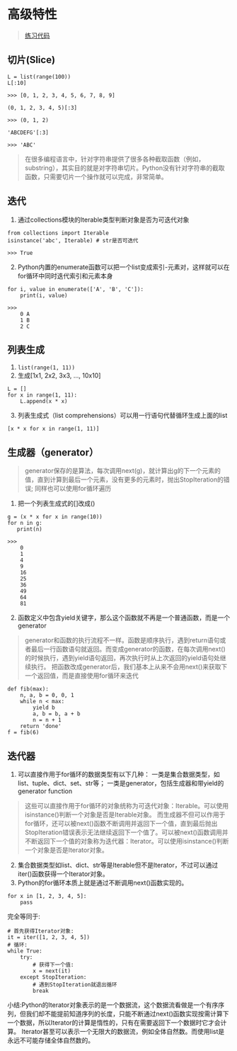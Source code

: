 # 高级特性
> [练习代码](https://github.com/Zzz468005600/python-study/blob/master/code/test_advanced_features.py)

## 切片(Slice)
```
L = list(range(100))
L[:10]

>>> [0, 1, 2, 3, 4, 5, 6, 7, 8, 9]

(0, 1, 2, 3, 4, 5)[:3]

>>> (0, 1, 2)

'ABCDEFG'[:3]

>>> 'ABC'
```
> 在很多编程语言中，针对字符串提供了很多各种截取函数（例如，substring），其实目的就是对字符串切片。Python没有针对字符串的截取函数，只需要切片一个操作就可以完成，非常简单。

## 迭代
1. 通过collections模块的Iterable类型判断对象是否为可迭代对象
```
from collections import Iterable
isinstance('abc', Iterable) # str是否可迭代

>>> True
```
2. Python内置的enumerate函数可以把一个list变成索引-元素对，这样就可以在for循环中同时迭代索引和元素本身
```
for i, value in enumerate(['A', 'B', 'C']):
    print(i, value)

>>>
    0 A
    1 B
    2 C
```
## 列表生成
1. `list(range(1, 11))`
2. 生成\[1x1, 2x2, 3x3, ..., 10x10]
```
L = []
for x in range(1, 11):
    L.append(x * x)
```
3. 列表生成式（list comprehensions）可以用一行语句代替循环生成上面的list
```
[x * x for x in range(1, 11)]
```
## 生成器（generator）
> generator保存的是算法，每次调用next(g)，就计算出g的下一个元素的值，直到计算到最后一个元素，没有更多的元素时，抛出StopIteration的错误;
> 同样也可以使用for循环遍历
1. 把一个列表生成式的\[\]改成()
```
g = (x * x for x in range(10))
for n in g:
   print(n)

>>>
    0
    1
    4
    9
    16
    25
    36
    49
    64
    81
```
2. 函数定义中包含yield关键字，那么这个函数就不再是一个普通函数，而是一个generator
> generator和函数的执行流程不一样。函数是顺序执行，遇到return语句或者最后一行函数语句就返回。而变成generator的函数，在每次调用next()的时候执行，遇到yield语句返回，再次执行时从上次返回的yield语句处继续执行。
> 把函数改成generator后，我们基本上从来不会用next()来获取下一个返回值，而是直接使用for循环来迭代
```
def fib(max):
    n, a, b = 0, 0, 1
    while n < max:
        yield b
        a, b = b, a + b
        n = n + 1
    return 'done'
f = fib(6)
```
## 迭代器
1. 可以直接作用于for循环的数据类型有以下几种：
一类是集合数据类型，如list、tuple、dict、set、str等；
一类是generator，包括生成器和带yield的generator function
> 这些可以直接作用于for循环的对象统称为可迭代对象：Iterable。可以使用isinstance()判断一个对象是否是Iterable对象。
> 而生成器不但可以作用于for循环，还可以被next()函数不断调用并返回下一个值，直到最后抛出StopIteration错误表示无法继续返回下一个值了。可以被next()函数调用并不断返回下一个值的对象称为迭代器：Iterator。可以使用isinstance()判断一个对象是否是Iterator对象。
2. 集合数据类型如list、dict、str等是Iterable但不是Iterator，不过可以通过iter()函数获得一个Iterator对象。
3. Python的for循环本质上就是通过不断调用next()函数实现的。
```
for x in [1, 2, 3, 4, 5]:
    pass
```
完全等同于:
```
# 首先获得Iterator对象:
it = iter([1, 2, 3, 4, 5])
# 循环:
while True:
    try:
        # 获得下一个值:
        x = next(it)
    except StopIteration:
        # 遇到StopIteration就退出循环
        break
```
小结:Python的Iterator对象表示的是一个数据流，这个数据流看做是一个有序序列，但我们却不能提前知道序列的长度，只能不断通过next()函数实现按需计算下一个数据，所以Iterator的计算是惰性的，只有在需要返回下一个数据时它才会计算。
Iterator甚至可以表示一个无限大的数据流，例如全体自然数。而使用list是永远不可能存储全体自然数的。